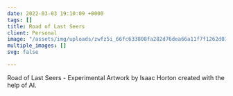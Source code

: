 ```yaml
---
date: 2022-03-03 19:10:09 +0000
tags: []
title: Road of Last Seers
client: Personal
image: "/assets/img/uploads/zwfz5i_66fc633808fa282d76dea66a11f7f1262d03deab.jpeg"
multiple_images: []
svg: false

---
```

Road of Last Seers - Experimental Artwork by Isaac Horton created with the help of AI.